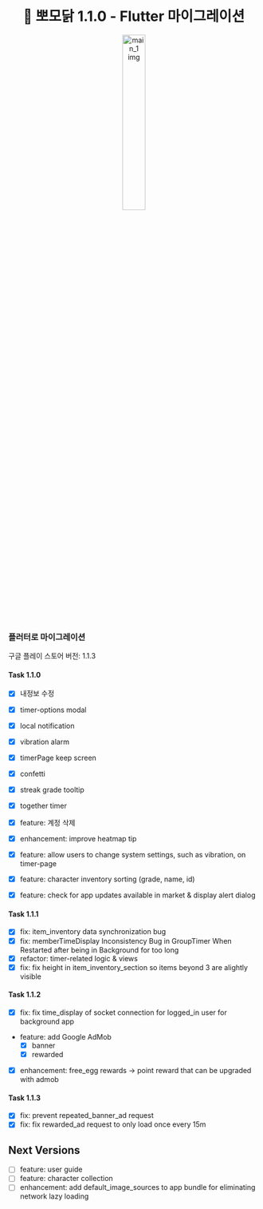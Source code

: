 <h1 align= "center">🐥 뽀모닭 1.1.0 - Flutter 마이그레이션</h1>
<p align="center" width="100%">
<img src="https://d2quahb2ygxiv.cloudfront.net/6b6dc92b5b1ca2b81459a.png" alt="main_1 img" width="30%" />
</p>

### 플러터로 마이그레이션

구글 플레이 스토어 버전: 1.1.3

#### Task 1.1.0

- [x] 내정보 수정
- [x] timer-options modal
- [x] local notification
- [x] vibration alarm
- [x] timerPage keep screen
- [x] confetti
- [x] streak grade tooltip
- [x] together timer

- [x] feature: 계정 삭제
- [x] enhancement: improve heatmap tip
- [x] feature: allow users to change system settings, such as vibration, on timer-page
- [x] feature: character inventory sorting (grade, name, id)
- [x] feature: check for app updates available in market & display alert dialog

#### Task 1.1.1

- [x] fix: item_inventory data synchronization bug
- [x] fix: memberTimeDisplay Inconsistency Bug in GroupTimer When Restarted after being in Background for too long
- [x] refactor: timer-related logic & views
- [x] fix: fix height in item_inventory_section so items beyond 3 are alightly visible

#### Task 1.1.2

- [x] fix: fix time_display of socket connection for logged_in user for background app
- feature: add Google AdMob
  - [x] banner
  - [x] rewarded
- [x] enhancement: free_egg rewards -> point reward that can be upgraded with admob

#### Task 1.1.3

- [x] fix: prevent repeated_banner_ad request
- [x] fix: fix rewarded_ad request to only load once every 15m

## Next Versions

- [ ] feature: user guide
- [ ] feature: character collection
- [ ] enhancement: add default_image_sources to app bundle for eliminating network lazy loading
